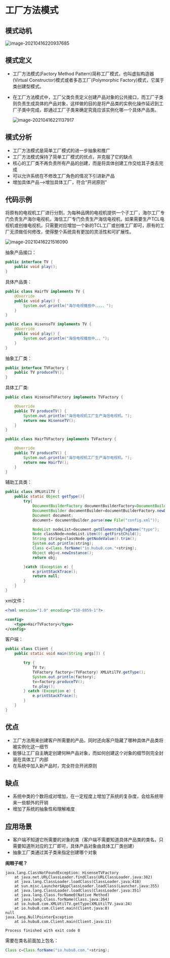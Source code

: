 # 工厂方法模式


<!--more-->

## 模式动机

![image-20210416220937685](/desigh_images/image-20210416220937685.png)

## 模式定义

- 工厂方法模式(Factory Method Pattern)简称工厂模式，也叫虚拟构造器(Virtual Constructor)模式或者多态工厂(Polymorphic Factory)模式，它属于类创建型模式。

- 在工厂方法模式中，工厂父类负责定义创建产品对象的公共接口，而工厂子类则负责生成具体的产品对象，这样做的目的是将产品类的实例化操作延迟到工厂子类中完成，即通过工厂子类来确定究竟应该实例化哪一个具体产品类。

  ![image-20210416221137917](/desigh_images/image-20210416221137917.png)



## 模式分析

- 工厂方法模式是简单工厂模式的进一步抽象和推广
- 工厂方法模式保持了简单工厂模式的优点，并克服了它的缺点
- 核心的工厂类不再负责所有产品的创建，而是将具体创建工作交给其子类去完成
- 可以允许系统在不修改工厂角色的情况下引进新产品
- 增加具体产品-->增加具体工厂，符合“开闭原则”

## 代码示例

将原有的电视机工厂进行分割，为每种品牌的电视机提供一个子工厂，海尔工厂专门负责生产海尔电视机，海信工厂专门负责生产海信电视机，如果需要生产TCL电视机或创维电视机，只需要对应增加一个新的TCL工厂或创维工厂即可，原有的工厂无须做任何修改，使得整个系统具有更加的灵活性和可扩展性。

![image-20210416221516090](/desigh_images/image-20210416221516090.png)

抽象产品接口：

```java
public interface TV {
    public void play();
}
```

具体产品类：

```java
public class HairTV implements TV {
    @Override
    public void play() {
        System.out.println("海尔电视播放中、、、、、");
    }
}
```

```java
public class HisenseTV implements TV {
    @Override
    public void play() {
        System.out.println("海信电视播放中、、、");
    }
}
```

抽象工厂类：

```java
public interface TVFactory {
    public TV produceTV();
}
```

具体工厂类:

```java
public class HisenseTVFactory implements TVFactory {

    @Override
    public TV produceTV() {
        System.out.println("海信电视机工厂生产海信电视机。");
        return new HisenseTV();
    }
}
```

```java
public class HairTVFactory implements TVFactory {

    @Override
    public TV produceTV() {
        System.out.println("海尔电视机工厂生产海尔电视机。");
        return new HairTV();
    }
}
```

辅助工具类：

```java
public class XMLUtilTV {
    public static Object getType(){
        try{
            DocumentBuilderFactory documentBuilderFactory=DocumentBuilderFactory.newInstance();
            DocumentBuilder documentBuilder=documentBuilderFactory.newDocumentBuilder();
            Document document;
            document= documentBuilder.parse(new File("config.xml"));

            NodeList nodeList=document.getElementsByTagName("type");
            Node classNode=nodeList.item(0).getFirstChild();
            String string=classNode.getNodeValue().trim();
            System.out.println(string);
            Class c=Class.forName("io.hubu8.com."+string);
            Object obj=c.newInstance();
            return obj;

        }catch (Exception e) {
            e.printStackTrace();
            return null;
        }
    }
}
```

xml文件：

```xml
<?xml version="1.0" encoding="ISO-8859-1"?>

<config>
    <type>HairTVFactory</type>
</config>
```

客户端：

```java
public class Client {
    public static void main(String args[]) {

        try {
            TV tv;
            TVFactory factory=(TVFactory) XMLUtilTV.getType();
            System.out.println(factory);
            tv=factory.produceTV();
            tv.play();
        } catch (Exception e) {
            e.printStackTrace();
        }
    }
}
```

## 优点

- 工厂方法用来创建客户所需要的产品，同时还向客户隐藏了哪种具体产品类将被实例化这一细节
- 能够让工厂自主确定创建何种产品对象，而如何创建这个对象的细节则完全封装在具体工厂内部
- 在系统中加入新产品时，完全符合开闭原则

## 缺点

- 系统中类的个数将成对增加，在一定程度上增加了系统的复杂度，会给系统带来一些额外的开销
- 增加了系统的抽象性和理解难度

## 应用场景

- 客户端不知道它所需要的对象的类（客户端不需要知道具体产品类的类名，只需要知道所对应的工厂即可，具体产品对象由具体工厂类创建）
- 抽象工厂类通过其子类来指定创建哪个对象



**闹眼子呢？**

```shell
java.lang.ClassNotFoundException: HisenseTVFactory
	at java.net.URLClassLoader.findClass(URLClassLoader.java:382)
	at java.lang.ClassLoader.loadClass(ClassLoader.java:418)
	at sun.misc.Launcher$AppClassLoader.loadClass(Launcher.java:355)
	at java.lang.ClassLoader.loadClass(ClassLoader.java:351)
	at java.lang.Class.forName0(Native Method)
	at java.lang.Class.forName(Class.java:264)
	at io.hubu8.com.XMLUtilTV.getType(XMLUtilTV.java:24)
	at io.hubu8.com.Client.main(Client.java:8)
null
java.lang.NullPointerException
	at io.hubu8.com.Client.main(Client.java:11)

Process finished with exit code 0
```

需要在类名前面加上包名：

```java
Class c=Class.forName("io.hubu8.com."+string);
```


